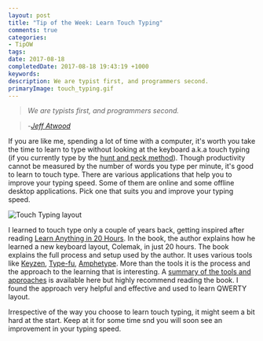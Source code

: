 ```yaml
---
layout: post
title: "Tip of the Week: Learn Touch Typing"
comments: true
categories: 
- TipOW
tags: 
date: 2017-08-18
completedDate: 2017-08-18 19:43:19 +1000
keywords: 
description: We are typist first, and programmers second.
primaryImage: touch_typing.gif
---
```


> *We are typists first, and programmers second.*

> -[*Jeff Atwood*](https://blog.codinghorror.com/we-are-typists-first-programmers-second/)

If you are like me, spending a lot of time with a computer, it's worth you take the time to learn to type without looking at the keyboard a.k.a touch typing (if you currently type by the [hunt and peck method](https://en.wikipedia.org/wiki/Typing#Hunt_and_peck)). Though productivity cannot be measured by the number of words you type per minute, it's good to learn to touch type. There are various applications that help you to improve your typing speed. Some of them are online and some offline desktop applications. Pick one that suits you and improve your typing speed. 

<img src="{{site.images_root}}/touch_typing.gif" alt="Touch Typing layout" alt="center" >

I learned to touch type only a couple of years back,  getting inspired after reading [Learn Anything in 20  Hours](http://amzn.to/2hmblsw). In the book, the author explains how he learned a new keyboard layout, Colemak, in just 20 hours.  The book explains the full process and setup used by the author. It uses various tools like [Keyzen](https://wwwtyro.github.io/keyzen/), [Type-fu](http://type-fu.com/), [Amphetype](https://github.com/webiest/amphetype). More than the tools it is the process and the approach to the learning that is interesting. A [summary of the tools and approaches](https://first20hours.com/typing/) is available here but highly recommend reading the book. I found the approach very helpful and effective and used to learn QWERTY layout. 

Irrespective of the way you choose to learn touch typing, it might seem a bit hard at the start. Keep at it for some time snd you will soon see an improvement in your typing speed.